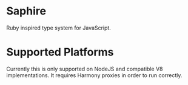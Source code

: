 Saphire
=======
Ruby inspired type system for JavaScript.

Supported Platforms
===================
Currently this is only supported on NodeJS and compatible V8 implementations.
It requires Harmony proxies in order to run correctly.

